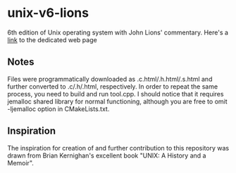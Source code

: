 # unix-v6-lions

6th edition of Unix operating system with John Lions' commentary. Here's a <a href="https://pages.lip6.fr/Pierre.Sens/srcv6/">link</a> to the dedicated web page

## Notes

Files were programmatically downloaded as .c.html/.h.html/.s.html and further converted to .c/.h/.html, respectively. In order to repeat the same process,
you need to build and run tool.cpp. I should notice that it requires jemalloc shared library for normal functioning, although you are free to omit -ljemalloc option 
in CMakeLists.txt. 

## Inspiration
The inspiration for creation of and further contribution to this repository was drawn from Brian Kernighan's excellent book "UNIX: A History and a Memoir".  
